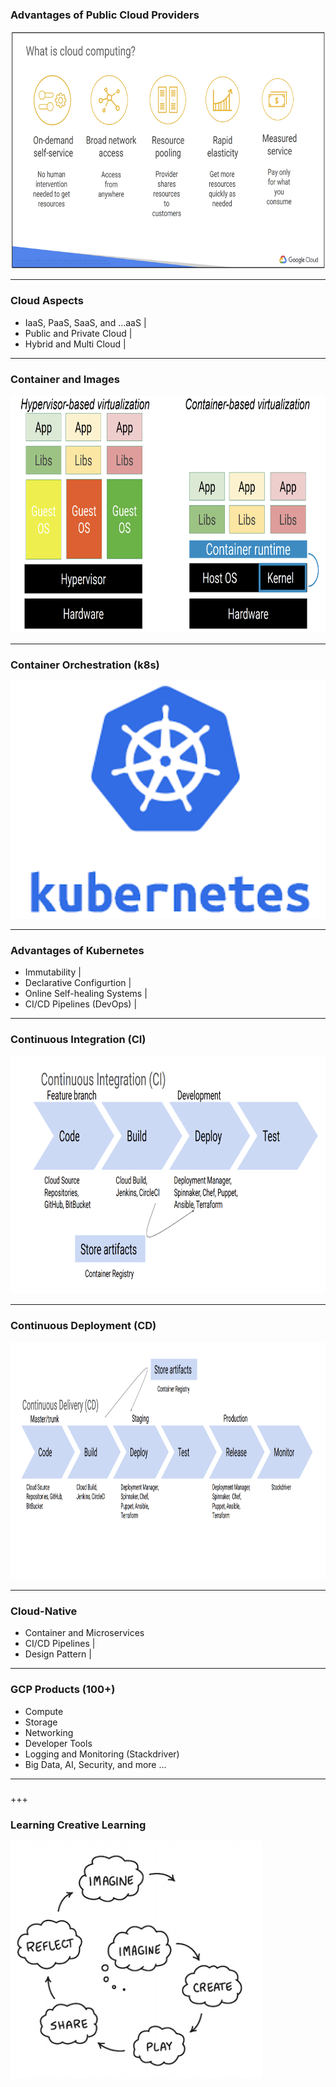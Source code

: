 ### Advantages of Public Cloud Providers

<img src="https://raw.githubusercontent.com/stefanhansatos/gitpitch-template/GCP_Atos_101/assets/image/cloud-advantages.png" alt="What is cloud computing" height="380"/>

---
### Cloud Aspects

- IaaS, PaaS, SaaS, and ...aaS |
- Public and Private Cloud |
- Hybrid and Multi Cloud |

---
### Container and Images

<img src="https://raw.githubusercontent.com/stefanhansatos/gitpitch-template/GCP_Atos_101/assets/image/containers.png" alt="Container" height="380"/>

---

### Container Orchestration (k8s)

<img src="https://raw.githubusercontent.com/stefanhansatos/gitpitch-template/GCP_Atos_101/assets/image/k8s.png" alt="k8s" height="380"/>


---

### Advantages of Kubernetes

- Immutability |
- Declarative Configurtion |
- Online Self-healing Systems |
- CI/CD Pipelines (DevOps) |

--- 

### Continuous Integration (CI)

<img src="https://raw.githubusercontent.com/stefanhansatos/gitpitch-template/GCP_Atos_101/assets/image/continuous-integration.png" alt="Continuous Integration (CI)" height="380"/>

--- 

### Continuous Deployment (CD)

<img src="https://raw.githubusercontent.com/stefanhansatos/gitpitch-template/GCP_Atos_101/assets/image/continuous-deployment.png" alt="Continuous Deployment (CD)" height="380"/>



---
### Cloud-Native

- Container and Microservices
- CI/CD Pipelines |
- Design Pattern |

---
### GCP Products (100+)

- Compute
- Storage
- Networking
- Developer Tools
- Logging and Monitoring (Stackdriver)
- Big Data, AI, Security, and more ...

---
### 

+++

### Learning Creative Learning

<img src="https://raw.githubusercontent.com/stefanhansatos/gitpitch-template/GCP_Atos_101/assets/image/learningCreativeLearning.png" alt="Learning Creative Learning" height="380"/>

